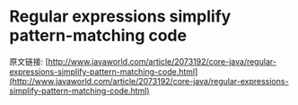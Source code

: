 # Regular expressions simplify pattern-matching code






















原文链接: [http://www.javaworld.com/article/2073192/core-java/regular-expressions-simplify-pattern-matching-code.html](http://www.javaworld.com/article/2073192/core-java/regular-expressions-simplify-pattern-matching-code.html)